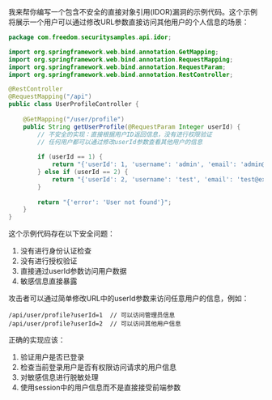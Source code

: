 我来帮你编写一个包含不安全的直接对象引用(IDOR)漏洞的示例代码。这个示例将展示一个用户可以通过修改URL参数直接访问其他用户的个人信息的场景：

```java
package com.freedom.securitysamples.api.idor;

import org.springframework.web.bind.annotation.GetMapping;
import org.springframework.web.bind.annotation.RequestMapping;
import org.springframework.web.bind.annotation.RequestParam;
import org.springframework.web.bind.annotation.RestController;

@RestController
@RequestMapping("/api")
public class UserProfileController {
    
    @GetMapping("/user/profile")
    public String getUserProfile(@RequestParam Integer userId) {
        // 不安全的实现：直接根据用户ID返回信息，没有进行权限验证
        // 任何用户都可以通过修改userId参数查看其他用户的信息
        
        if (userId == 1) {
            return "{'userId': 1, 'username': 'admin', 'email': 'admin@example.com', 'phone': '13800138000'}";
        } else if (userId == 2) {
            return "{'userId': 2, 'username': 'test', 'email': 'test@example.com', 'phone': '13900139000'}";
        }
        
        return "{'error': 'User not found'}";
    }
}
```

这个示例代码存在以下安全问题：

1. 没有进行身份认证检查
2. 没有进行授权验证
3. 直接通过userId参数访问用户数据
4. 敏感信息直接暴露

攻击者可以通过简单修改URL中的userId参数来访问任意用户的信息，例如：
```
/api/user/profile?userId=1  // 可以访问管理员信息
/api/user/profile?userId=2  // 可以访问其他用户信息
```

正确的实现应该：
1. 验证用户是否已登录
2. 检查当前登录用户是否有权限访问请求的用户信息
3. 对敏感信息进行脱敏处理
4. 使用session中的用户信息而不是直接接受前端参数